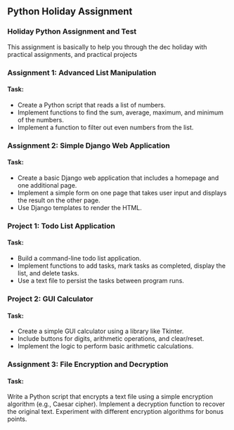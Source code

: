 ## Python Holiday Assignment
### Holiday Python Assignment and Test

This assignment is basically to help you through the dec holiday with practical assignments, and practical projects

### Assignment 1: Advanced List Manipulation
#### Task:

- Create a Python script that reads a list of numbers.
- Implement functions to find the sum, average, maximum, and minimum of the numbers.
- Implement a function to filter out even numbers from the list.


### Assignment 2: Simple Django Web Application
#### Task:

- Create a basic Django web application that includes a homepage and one additional page.
- Implement a simple form on one page that takes user input and displays the result on the other page.
- Use Django templates to render the HTML.

### Project 1: Todo List Application
#### Task:

- Build a command-line todo list application.
- Implement functions to add tasks, mark tasks as completed, display the list, and delete tasks.
- Use a text file to persist the tasks between program runs.

### Project 2: GUI Calculator
#### Task:

- Create a simple GUI calculator using a library like Tkinter.
- Include buttons for digits, arithmetic operations, and clear/reset.
- Implement the logic to perform basic arithmetic calculations.


### Assignment 3: File Encryption and Decryption
#### Task:

Write a Python script that encrypts a text file using a simple encryption algorithm (e.g., Caesar cipher).
Implement a decryption function to recover the original text.
Experiment with different encryption algorithms for bonus points.


